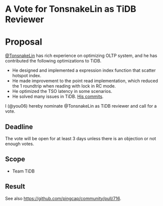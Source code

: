 # A Vote for TonsnakeLin as TiDB Reviewer

# Proposal

[@TonsnakeLin](https://github.com/TonsnakeLin) has rich experience on optimizing OLTP system,
and he has contributed the following optimizations to TiDB.

- He designed and implemented a expression index function that scatter hotspot index.
- He made improvement to the point read implementation, which reduced the 1 roundtrip when reading with lock in RC mode.
- He optimized the TSO latency in some scenarios.
- He solved many issues in TiDB. [His commits](https://github.com/pingcap/tidb/commits?author=TonsnakeLin).

I (@you06) hereby nominate @TonsnakeLin as TiDB reviewer and call for a vote.

## Deadline

The vote will be open for at least 3 days unless there is an objection or not enough votes.

## Scope

* Team TiDB

## Result

See also https://github.com/pingcap/community/pull/716.
